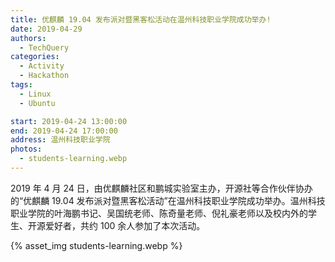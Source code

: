 ```yaml
---
title: 优麒麟 19.04 发布派对暨黑客松活动在温州科技职业学院成功举办!
date: 2019-04-29
authors:
  - TechQuery
categories:
  - Activity
  - Hackathon
tags:
  - Linux
  - Ubuntu

start: 2019-04-24 13:00:00
end: 2019-04-24 17:00:00
address: 温州科技职业学院
photos:
  - students-learning.webp
---
```


2019 年 4 月 24 日，由优麒麟社区和鹏城实验室主办，开源社等合作伙伴协办的“优麒麟 19.04 发布派对暨黑客松活动”在温州科技职业学院成功举办。温州科技职业学院的叶海鹏书记、吴国统老师、陈奇量老师、倪礼豪老师以及校内外的学生、开源爱好者，共约 100 余人参加了本次活动。

{% asset_img students-learning.webp %}

<!-- more -->
